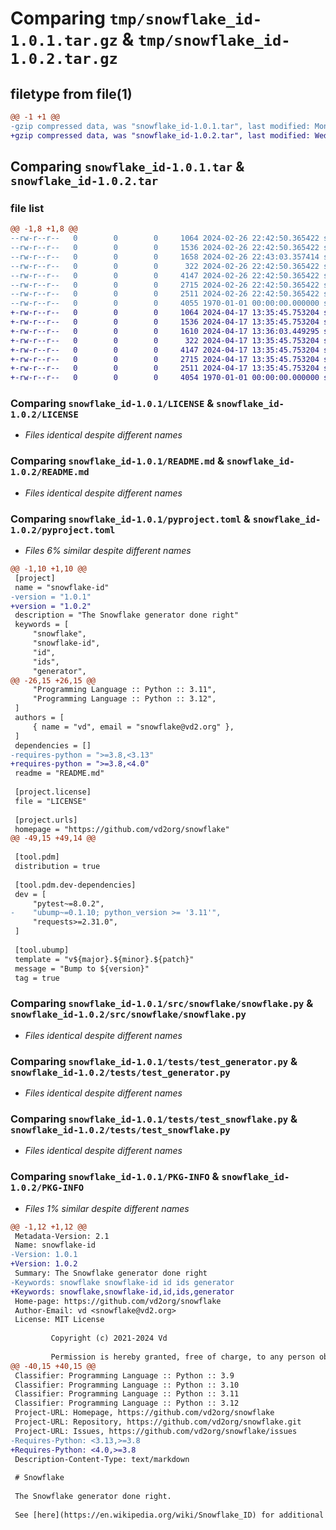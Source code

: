 # Comparing `tmp/snowflake_id-1.0.1.tar.gz` & `tmp/snowflake_id-1.0.2.tar.gz`

## filetype from file(1)

```diff
@@ -1 +1 @@
-gzip compressed data, was "snowflake_id-1.0.1.tar", last modified: Mon Feb 26 22:43:03 2024, max compression
+gzip compressed data, was "snowflake_id-1.0.2.tar", last modified: Wed Apr 17 13:36:03 2024, max compression
```

## Comparing `snowflake_id-1.0.1.tar` & `snowflake_id-1.0.2.tar`

### file list

```diff
@@ -1,8 +1,8 @@
--rw-r--r--   0        0        0     1064 2024-02-26 22:42:50.365422 snowflake_id-1.0.1/LICENSE
--rw-r--r--   0        0        0     1536 2024-02-26 22:42:50.365422 snowflake_id-1.0.1/README.md
--rw-r--r--   0        0        0     1658 2024-02-26 22:43:03.357414 snowflake_id-1.0.1/pyproject.toml
--rw-r--r--   0        0        0      322 2024-02-26 22:42:50.365422 snowflake_id-1.0.1/src/snowflake/__init__.py
--rw-r--r--   0        0        0     4147 2024-02-26 22:42:50.365422 snowflake_id-1.0.1/src/snowflake/snowflake.py
--rw-r--r--   0        0        0     2715 2024-02-26 22:42:50.365422 snowflake_id-1.0.1/tests/test_generator.py
--rw-r--r--   0        0        0     2511 2024-02-26 22:42:50.365422 snowflake_id-1.0.1/tests/test_snowflake.py
--rw-r--r--   0        0        0     4055 1970-01-01 00:00:00.000000 snowflake_id-1.0.1/PKG-INFO
+-rw-r--r--   0        0        0     1064 2024-04-17 13:35:45.753204 snowflake_id-1.0.2/LICENSE
+-rw-r--r--   0        0        0     1536 2024-04-17 13:35:45.753204 snowflake_id-1.0.2/README.md
+-rw-r--r--   0        0        0     1610 2024-04-17 13:36:03.449295 snowflake_id-1.0.2/pyproject.toml
+-rw-r--r--   0        0        0      322 2024-04-17 13:35:45.753204 snowflake_id-1.0.2/src/snowflake/__init__.py
+-rw-r--r--   0        0        0     4147 2024-04-17 13:35:45.753204 snowflake_id-1.0.2/src/snowflake/snowflake.py
+-rw-r--r--   0        0        0     2715 2024-04-17 13:35:45.753204 snowflake_id-1.0.2/tests/test_generator.py
+-rw-r--r--   0        0        0     2511 2024-04-17 13:35:45.753204 snowflake_id-1.0.2/tests/test_snowflake.py
+-rw-r--r--   0        0        0     4054 1970-01-01 00:00:00.000000 snowflake_id-1.0.2/PKG-INFO
```

### Comparing `snowflake_id-1.0.1/LICENSE` & `snowflake_id-1.0.2/LICENSE`

 * *Files identical despite different names*

### Comparing `snowflake_id-1.0.1/README.md` & `snowflake_id-1.0.2/README.md`

 * *Files identical despite different names*

### Comparing `snowflake_id-1.0.1/pyproject.toml` & `snowflake_id-1.0.2/pyproject.toml`

 * *Files 6% similar despite different names*

```diff
@@ -1,10 +1,10 @@
 [project]
 name = "snowflake-id"
-version = "1.0.1"
+version = "1.0.2"
 description = "The Snowflake generator done right"
 keywords = [
     "snowflake",
     "snowflake-id",
     "id",
     "ids",
     "generator",
@@ -26,15 +26,15 @@
     "Programming Language :: Python :: 3.11",
     "Programming Language :: Python :: 3.12",
 ]
 authors = [
     { name = "vd", email = "snowflake@vd2.org" },
 ]
 dependencies = []
-requires-python = ">=3.8,<3.13"
+requires-python = ">=3.8,<4.0"
 readme = "README.md"
 
 [project.license]
 file = "LICENSE"
 
 [project.urls]
 homepage = "https://github.com/vd2org/snowflake"
@@ -49,15 +49,14 @@
 
 [tool.pdm]
 distribution = true
 
 [tool.pdm.dev-dependencies]
 dev = [
     "pytest~=8.0.2",
-    "ubump~=0.1.10; python_version >= '3.11'",
     "requests>=2.31.0",
 ]
 
 [tool.ubump]
 template = "v${major}.${minor}.${patch}"
 message = "Bump to ${version}"
 tag = true
```

### Comparing `snowflake_id-1.0.1/src/snowflake/snowflake.py` & `snowflake_id-1.0.2/src/snowflake/snowflake.py`

 * *Files identical despite different names*

### Comparing `snowflake_id-1.0.1/tests/test_generator.py` & `snowflake_id-1.0.2/tests/test_generator.py`

 * *Files identical despite different names*

### Comparing `snowflake_id-1.0.1/tests/test_snowflake.py` & `snowflake_id-1.0.2/tests/test_snowflake.py`

 * *Files identical despite different names*

### Comparing `snowflake_id-1.0.1/PKG-INFO` & `snowflake_id-1.0.2/PKG-INFO`

 * *Files 1% similar despite different names*

```diff
@@ -1,12 +1,12 @@
 Metadata-Version: 2.1
 Name: snowflake-id
-Version: 1.0.1
+Version: 1.0.2
 Summary: The Snowflake generator done right
-Keywords: snowflake snowflake-id id ids generator
+Keywords: snowflake,snowflake-id,id,ids,generator
 Home-page: https://github.com/vd2org/snowflake
 Author-Email: vd <snowflake@vd2.org>
 License: MIT License
         
         Copyright (c) 2021-2024 Vd
         
         Permission is hereby granted, free of charge, to any person obtaining a copy
@@ -40,15 +40,15 @@
 Classifier: Programming Language :: Python :: 3.9
 Classifier: Programming Language :: Python :: 3.10
 Classifier: Programming Language :: Python :: 3.11
 Classifier: Programming Language :: Python :: 3.12
 Project-URL: Homepage, https://github.com/vd2org/snowflake
 Project-URL: Repository, https://github.com/vd2org/snowflake.git
 Project-URL: Issues, https://github.com/vd2org/snowflake/issues
-Requires-Python: <3.13,>=3.8
+Requires-Python: <4.0,>=3.8
 Description-Content-Type: text/markdown
 
 # Snowflake
 
 The Snowflake generator done right.
 
 See [here](https://en.wikipedia.org/wiki/Snowflake_ID) for additional information.
```

